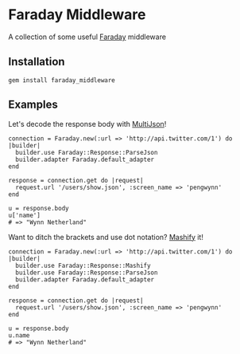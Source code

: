 Faraday Middleware
==================

A collection of some useful [Faraday](https://github.com/technoweenie/faraday) middleware

Installation
------------
    gem install faraday_middleware

Examples
--------
Let's decode the response body with [MultiJson](https://github.com/intridea/multi_json)!

    connection = Faraday.new(:url => 'http://api.twitter.com/1') do |builder|
      builder.use Faraday::Response::ParseJson
      builder.adapter Faraday.default_adapter
    end

    response = connection.get do |request|
      request.url '/users/show.json', :screen_name => 'pengwynn'
    end

    u = response.body
    u['name']
    # => "Wynn Netherland"

Want to ditch the brackets and use dot notation? [Mashify](https://github.com/intridea/hashie) it!

    connection = Faraday.new(:url => 'http://api.twitter.com/1') do |builder|
      builder.use Faraday::Response::Mashify
      builder.use Faraday::Response::ParseJson
      builder.adapter Faraday.default_adapter
    end

    response = connection.get do |request|
      request.url '/users/show.json', :screen_name => 'pengwynn'
    end

    u = response.body
    u.name
    # => "Wynn Netherland"
